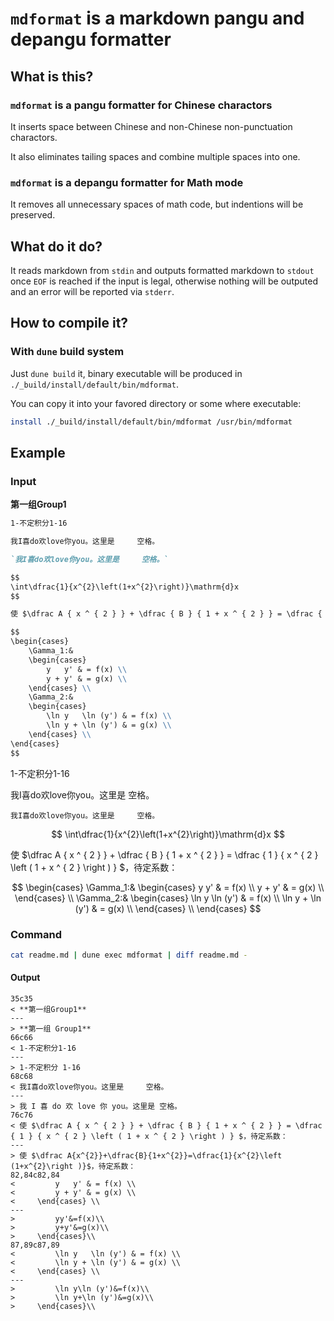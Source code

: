 # `mdformat` is a markdown pangu and depangu formatter

## What is this?

### `mdformat` is a pangu formatter for Chinese charactors

It inserts space between Chinese and non-Chinese non-punctuation charactors.

It also eliminates tailing spaces and combine multiple spaces into one.

### `mdformat` is a depangu formatter for Math mode

It removes all unnecessary spaces of math code, but indentions will be preserved.

## What do it do?

It reads markdown from `stdin` and outputs formatted markdown to `stdout` once `EOF` is reached if the input is legal, otherwise nothing will be outputed and an error will be reported via `stderr`.

## How to compile it?

### With `dune` build system

Just `dune build` it, binary executable will be produced in `./_build/install/default/bin/mdformat`.

You can copy it into your favored directory or some where executable:

```sh
install ./_build/install/default/bin/mdformat /usr/bin/mdformat 
```

## Example

### Input

**第一组Group1**

```markdown
1-不定积分1-16

我I喜do欢love你you。这里是     空格。

`我I喜do欢love你you。这里是     空格。`

$$
\int\dfrac{1}{x^{2}\left(1+x^{2}\right)}\mathrm{d}x
$$

使 $\dfrac A { x ^ { 2 } } + \dfrac { B } { 1 + x ^ { 2 } } = \dfrac { 1 } { x ^ { 2 } \left ( 1 + x ^ { 2 } \right ) } $，待定系数：

$$
\begin{cases}
    \Gamma_1:&
    \begin{cases}
        y   y' & = f(x) \\
        y + y' & = g(x) \\
    \end{cases} \\
    \Gamma_2:&
    \begin{cases}
        \ln y   \ln (y') & = f(x) \\
        \ln y + \ln (y') & = g(x) \\
    \end{cases} \\
\end{cases}
$$
```

1-不定积分1-16

我I喜do欢love你you。这里是     空格。

`我I喜do欢love你you。这里是     空格。`

$$
\int\dfrac{1}{x^{2}\left(1+x^{2}\right)}\mathrm{d}x
$$

使 $\dfrac A { x ^ { 2 } } + \dfrac { B } { 1 + x ^ { 2 } } = \dfrac { 1 } { x ^ { 2 } \left ( 1 + x ^ { 2 } \right ) } $，待定系数：

$$
\begin{cases}
    \Gamma_1:&
    \begin{cases}
        y   y' & = f(x) \\
        y + y' & = g(x) \\
    \end{cases} \\
    \Gamma_2:&
    \begin{cases}
        \ln y   \ln (y') & = f(x) \\
        \ln y + \ln (y') & = g(x) \\
    \end{cases} \\
\end{cases}
$$

### Command

```sh
cat readme.md | dune exec mdformat | diff readme.md -
```

#### Output

```text
35c35
< **第一组Group1**
---
> **第一组 Group1**
66c66
< 1-不定积分1-16
---
> 1-不定积分 1-16
68c68
< 我I喜do欢love你you。这里是     空格。
---
> 我 I 喜 do 欢 love 你 you。这里是 空格。
76c76
< 使 $\dfrac A { x ^ { 2 } } + \dfrac { B } { 1 + x ^ { 2 } } = \dfrac { 1 } { x ^ { 2 } \left ( 1 + x ^ { 2 } \right ) } $，待定系数：
---
> 使 $\dfrac A{x^{2}}+\dfrac{B}{1+x^{2}}=\dfrac{1}{x^{2}\left (1+x^{2}\right )}$，待定系数：
82,84c82,84
<         y   y' & = f(x) \\
<         y + y' & = g(x) \\
<     \end{cases} \\
---
>         yy'&=f(x)\\
>         y+y'&=g(x)\\
>     \end{cases}\\
87,89c87,89
<         \ln y   \ln (y') & = f(x) \\
<         \ln y + \ln (y') & = g(x) \\
<     \end{cases} \\
---
>         \ln y\ln (y')&=f(x)\\
>         \ln y+\ln (y')&=g(x)\\
>     \end{cases}\\

```